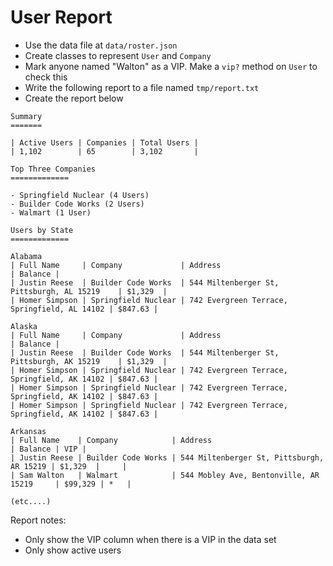# User Report

- Use the data file at `data/roster.json`
- Create classes to represent `User` and `Company`
- Mark anyone named "Walton" as a VIP. Make a `vip?` method on `User` to check this
- Write the following report to a file named `tmp/report.txt`
- Create the report below

````
Summary
=======

| Active Users | Companies | Total Users |
| 1,102        | 65        | 3,102       |

Top Three Companies
=============

- Springfield Nuclear (4 Users)
- Builder Code Works (2 Users)
- Walmart (1 User)

Users by State
=============

Alabama
| Full Name     | Company             | Address                                      | Balance |
| Justin Reese  | Builder Code Works  | 544 Miltenberger St, Pittsburgh, AL 15219    | $1,329  |
| Homer Simpson | Springfield Nuclear | 742 Evergreen Terrace, Springfield, AL 14102 | $847.63 |

Alaska
| Full Name     | Company             | Address                                      | Balance |
| Justin Reese  | Builder Code Works  | 544 Miltenberger St, Pittsburgh, AK 15219    | $1,329  |
| Homer Simpson | Springfield Nuclear | 742 Evergreen Terrace, Springfield, AK 14102 | $847.63 |
| Homer Simpson | Springfield Nuclear | 742 Evergreen Terrace, Springfield, AK 14102 | $847.63 |
| Homer Simpson | Springfield Nuclear | 742 Evergreen Terrace, Springfield, AK 14102 | $847.63 |

Arkansas
| Full Name    | Company            | Address                                   | Balance | VIP |
| Justin Reese | Builder Code Works | 544 Miltenberger St, Pittsburgh, AR 15219 | $1,329  |     |
| Sam Walton   | Walmart            | 544 Mobley Ave, Bentonville, AR 15219     | $99,329 | *   |

(etc....)
````

Report notes:

- Only show the VIP column when there is a VIP in the data set
- Only show active users
